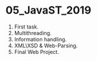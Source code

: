 # 05_JavaST_2019

1) First task.
2) Multithreading.
3) Information handling.
4) XML\XSD & Web-Parsing.
5) Final Web Project.
